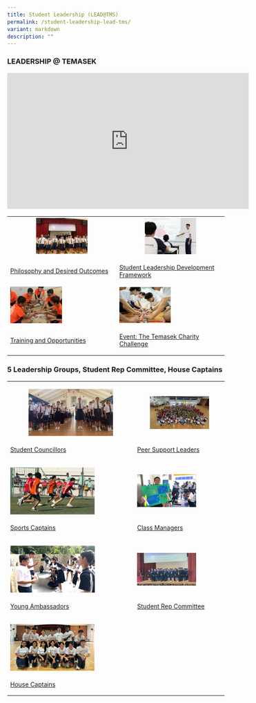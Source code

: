 ```yaml
---
title: Student Leadership (LEAD@TMS)
permalink: /student-leadership-lead-tms/
variant: markdown
description: ""
---
```

<h3>LEADERSHIP @ TEMASEK</h3>
<div class="iframe-wrapper">
<iframe height="315" width="560" allowfullscreen="true" frameborder="0" src="https://www.youtube.com/embed/s3SH-8tZFTg"></iframe>
</div>
<table style="minWidth: 50px">
<colgroup>
<col>
<col>
</colgroup>
<tbody>
<tr>
<th rowspan="1" colspan="1">
<div class="isomer-image-wrapper">
<img style="width: 50%;" height="auto" width="100%" src="/images/philosophy%20and%20desired%20outcomes.png">
</div>
</th>
<th rowspan="1" colspan="1">
<div class="isomer-image-wrapper">
<img style="width: 50%;" height="auto" width="100%" src="/images/student%20leadership%20framework.png">
</div>
</th>
</tr>
<tr>
<td rowspan="1" colspan="1">
<p><a href="/student-leadership/philosophy-and-desired-outcomes/" rel="noopener noreferrer nofollow" target="_blank">Philosophy and Desired Outcomes</a>
</p>
</td>
<td rowspan="1" colspan="1">
<p><a href="/student-leadership/student-leadership-development-framework/" rel="noopener noreferrer nofollow" target="_blank">Student Leadership Development Framework</a>
</p>
</td>
</tr>
<tr>
<td rowspan="1" colspan="1">
<div class="isomer-image-wrapper">
<img style="width: 50%;" height="auto" width="100%" src="/images/training%20and%20opportunities.png">
</div>
</td>
<td rowspan="1" colspan="1">
<div class="isomer-image-wrapper">
<img style="width: 50%;" height="auto" width="100%" src="/images/temasek%20charity%20challenge.png">
</div>
</td>
</tr>
<tr>
<td rowspan="1" colspan="1">
<p><a href="/student-leadership/leadership-training-and-opportunities/" rel="noopener noreferrer nofollow" target="_blank">Training and Opportunities</a>
</p>
</td>
<td rowspan="1" colspan="1">
<p><a href="/student-leadership/event-the-temasek-charity-challenge/" rel="noopener noreferrer nofollow" target="_blank">Event: The Temasek Charity Challenge</a>
</p>
</td>
</tr>
</tbody>
</table>
<h3>5 Leadership Groups, Student Rep Committee, House Captains</h3>
<table style="minWidth: 50px">
<colgroup>
<col>
<col>
</colgroup>
<tbody>
<tr>
<th rowspan="1" colspan="1">
<p></p>
<div class="isomer-image-wrapper">
<img style="width: 70%;" height="auto" width="100%" alt="" src="/images/2024_Student_Councillors.png">
</div>
</th>
<th rowspan="1" colspan="1">
<p></p>
<div class="isomer-image-wrapper">
<img style="width: 70%;" height="auto" width="100%" alt="" src="/images/2024_Peer_Suport_Leader.png">
</div>
</th>
</tr>
<tr>
<td rowspan="1" colspan="1">
<p><a href="/student-leadership/student-councillors/" rel="noopener noreferrer nofollow" target="_blank">Student Councillors</a>
</p>
</td>
<td rowspan="1" colspan="1">
<p><a href="/student-leadership/peer-support-leaders/" rel="noopener noreferrer nofollow" target="_blank">Peer Support Leaders</a>
</p>
</td>
</tr>
<tr>
<td rowspan="1" colspan="1">
<p></p>
<div class="isomer-image-wrapper">
<img style="width: 70%;" height="auto" width="100%" alt="" src="/images/2024_Sports_Captain.png">
</div>
</td>
<td rowspan="1" colspan="1">
<p></p>
<div class="isomer-image-wrapper">
<img style="width: 70%;" height="auto" width="100%" alt="" src="/images/2024_Class_Managers.png">
</div>
</td>
</tr>
<tr>
<td rowspan="1" colspan="1">
<p><a href="/student-leadership/sports-captains/" rel="noopener noreferrer nofollow" target="_blank">Sports Captains</a>
</p>
</td>
<td rowspan="1" colspan="1">
<p><a href="/student-leadership/class-managers/" rel="noopener noreferrer nofollow" target="_blank">Class Managers</a>
</p>
</td>
</tr>
<tr>
<td rowspan="1" colspan="1">
<p></p>
<div class="isomer-image-wrapper">
<img style="width: 70%;" height="auto" width="100%" alt="" src="/images/2024_Young_Ambassador.png">
</div>
</td>
<td rowspan="1" colspan="1">
<p></p>
<div class="isomer-image-wrapper">
<img style="width: 70%;" height="auto" width="100%" alt="" src="/images/2024_SRC.png">
</div>
</td>
</tr>
<tr>
<td rowspan="1" colspan="1">
<p><a href="/student-leadership/young-ambassadors/" rel="noopener noreferrer nofollow" target="_blank">Young Ambassadors</a>
</p>
</td>
<td rowspan="1" colspan="1">
<p><a href="/student-leadership/student-representative-committee/" rel="noopener noreferrer nofollow" target="_blank">Student Rep Committee</a>
</p>
</td>
</tr>
<tr>
<td rowspan="1" colspan="1">
<p></p>
<div class="isomer-image-wrapper">
<img style="width: 70%;" height="auto" width="100%" alt="" src="/images/2024_House_Captains.png">
</div>
</td>
<td rowspan="1" colspan="1">
<p></p>
</td>
</tr>
<tr>
<td rowspan="1" colspan="1">
<p><a href="/student-leadership/house-captains/" rel="noopener nofollow" target="_blank">House Captains</a>
</p>
</td>
<td rowspan="1" colspan="1">
<p></p>
</td>
</tr>
</tbody>
</table>
<p></p>